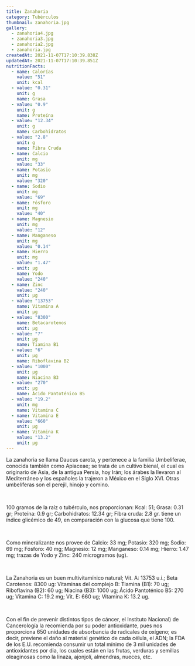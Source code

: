 ```yaml
---
title: Zanahoria
category: Tubérculos
thumbnail: zanahoria.jpg
gallery:
  - zanahoria4.jpg
  - zanahoria3.jpg
  - zanahoria2.jpg
  - zanahoria.jpg
createdAt: 2021-11-07T17:10:39.838Z
updatedAt: 2021-11-07T17:10:39.851Z
nutritionFacts:
  - name: Calorías
    value: "51"
    unit: kcal
  - value: "0.31"
    unit: g
    name: Grasa
  - value: "0.9"
    unit: g
    name: Proteína
  - value: "12.34"
    unit: g
    name: Carbohidratos
  - value: "2.8"
    unit: g
    name: Fibra Cruda
  - name: Calcio
    unit: mg
    value: "33"
  - name: Potasio
    unit: mg
    value: "320"
  - name: Sodio
    unit: mg
    value: "69"
  - name: Fósforo
    unit: mg
    value: "40"
  - name: Magnesio
    unit: mg
    value: "12"
  - name: Manganeso
    unit: mg
    value: "0.14"
  - name: Hierro
    unit: mg
    value: "1.47"
  - unit: µg
    name: Yodo
    value: "240"
  - name: Zinc
    value: "240"
    unit: µg
  - value: "13753"
    name: Vitamina A
    unit: µg
  - value: "8300"
    name: Betacarotenos
    unit: µg
  - value: "7"
    unit: µg
    name: Tiamina B1
  - value: "6"
    unit: µg
    name: Riboflavina B2
  - value: "1000"
    unit: µg
    name: Niacina B3
  - value: "270"
    unit: µg
    name: Ácido Pantoténico B5
  - value: "19.2"
    unit: mg
    name: Vitamina C
  - name: Vitamina E
    value: "660"
    unit: µg
  - name: Vitamina K
    value: "13.2"
    unit: µg
---
```

La zanahoria se llama Daucus carota, y pertenece a la familia Umbeliferae, conocida también como Apiaceae; se trata de un cultivo bienal, el cual es originario de Asia, de la antigua Persia, hoy Irán; los árabes la llevaron al Mediterráneo y los españoles la trajeron a México en el Siglo XVI. Otras umbelíferas son el perejil, hinojo y comino.

<br/>

100 gramos de la raíz o tubérculo, nos proporcionan: Kcal: 51; Grasa: 0.31 gr; Proteína: 0.9 gr; Carbohidratos: 12.34 gr; Fibra cruda: 2.8 gr. tiene un índice glicémico de 49, en comparación con la glucosa que tiene 100.

<br/>

Como mineralizante nos provee de Calcio: 33 mg; Potasio: 320 mg; Sodio: 69 mg; Fósforo: 40 mg; Magnesio: 12 mg; Manganeso: 0.14 mg; Hierro: 1.47 mg; trazas de Yodo y Zinc: 240 microgramos (ug).

<br/>

La Zanahoria es un buen multivitamínico natural; Vit. A: 13753 u.i.; Beta Carotenos: 8300 ug: Vitaminas del complejo B: Tiamina (B1): 70 ug; Riboflavina (B2): 60 ug; Niacina (B3): 1000 ug; Ácido Pantoténico B5: 270 ug; Vitamina C: 19.2 mg; Vit. E: 660 ug; Vitamina K: 13.2 ug.

<br/>

Con el fin de prevenir distintos tipos de cáncer, el Instituto Nacional) de Cancerología la recomienda por su poder antioxidante, pues nos proporciona 650 unidades de absorbancia de radicales de oxígeno; es decir, previene el daño al material genético de cada célula, el ADN; la FDA de los E.U. recomienda consumir un total mínimo de 3 mil unidades de antioxidantes por dia, los cuales están en las frutas, verduras y semillas oleaginosas como la linaza, ajonjolí, almendras, nueces, etc.